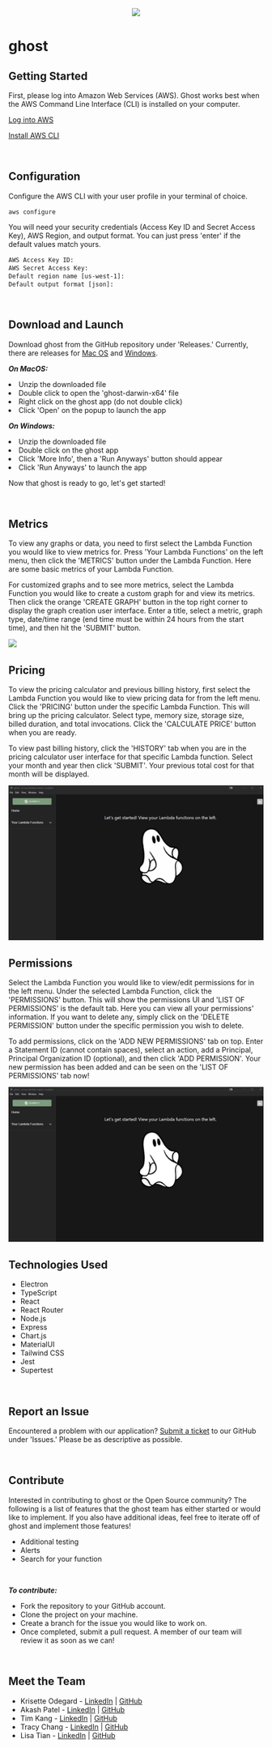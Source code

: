 <p align='center'><img src='https://i.postimg.cc/gcKrtv1H/ghost.png'></p>

# ghost

## Getting Started
First, please log into Amazon Web Services (AWS). Ghost works best when the AWS Command Line Interface (CLI) is installed on your computer.


[Log into AWS](https://signin.aws.amazon.com/signin?redirect_uri=https%3A%2F%2Fconsole.aws.amazon.com%2Fconsole%2Fhome%3FhashArgs%3D%2523%26isauthcode%3Dtrue%26state%3DhashArgsFromTB_us-west-2_3def78f93219f346&client_id=arn%3Aaws%3Asignin%3A%3A%3Aconsole%2Fcanvas&forceMobileApp=0&code_challenge=8I-LvSUOJq5oXg_UEBENvX3DmGuddz2I9ScmMDvYY64&code_challenge_method=SHA-256)

[Install AWS CLI](https://docs.aws.amazon.com/cli/latest/userguide/getting-started-install.html)

<br />

## Configuration
Configure the AWS CLI with your user profile in your terminal of choice.


```
aws configure
```
You will need your security credentials (Access Key ID and Secret Access Key), AWS Region, and output format. You can just press 'enter' if the default values match yours.

```
AWS Access Key ID:
AWS Secret Access Key:
Default region name [us-west-1]:
Default output format [json]:
```
<br />

## Download and Launch
Download ghost from the GitHub repository under 'Releases.' Currently, there are releases for [Mac OS](https://www.google.com/) and [Windows](https://www.google.com/).

<i><b>On MacOS:</b></i>
                <li>Unzip the downloaded file</li>
                <li>Double click to open the 'ghost-darwin-x64' file</li>
                <li>Right click on the ghost app (do not double click)</li>
                <li>Click 'Open' on the popup to launch the app</li>

<i><b>On Windows:</b></i>
                <li>Unzip the downloaded file</li>
                <li>Double click on the ghost app</li>
                <li>Click 'More Info', then a 'Run Anyways' button should appear</li>
                <li>Click 'Run Anyways' to launch the app</li>

Now that ghost is ready to go, let's get started!

<br />

## Metrics
To view any graphs or data, you need to first select the Lambda Function you would like to view metrics for. Press 'Your Lambda Functions' on the left menu, then click the 'METRICS' button under the Lambda Function. Here are some basic metrics of your Lambda Function.  

For customized graphs and to see more metrics, select the Lambda Function you would like to create a custom graph for and view its metrics. Then click the orange 'CREATE GRAPH' button in the top right corner to display the graph creation user interface. Enter a title, select a metric, graph type, date/time range (end time must be within 24 hours from the start time), and then hit the 'SUBMIT' button.

<img src="src/images/metrics.gif" />

<br />

## Pricing
To view the pricing calculator and previous billing history, first select the Lambda Function you would like to view pricing data for from the left menu. Click the 'PRICING' button under the specific Lambda Function. This will bring up the pricing calculator. Select type, memory size, storage size, billed duration, and total invocations. Click the 'CALCULATE PRICE' button when you are ready.

To view past billing history, click the 'HISTORY' tab when you are in the pricing calculator user interface for that specific Lambda function. Select your month and year then click 'SUBMIT'. Your previous total cost for that month will be displayed.

<img src="src/images/pricing.gif" />

<br />

## Permissions
Select the Lambda Function you would like to view/edit permissions for in the left menu. Under the selected Lambda Function, click the 'PERMISSIONS' button. This will show the permissions UI and 'LIST OF PERMISSIONS' is the default tab. Here you can view all your permissions' information. If you want to delete any, simply click on the 'DELETE PERMISSION' button under the specific permission you wish to delete.

To add permissions, click on the 'ADD NEW PERMISSIONS' tab on top. Enter a Statement ID (cannot contain spaces), select an action, add a Principal, Principal Organization ID (optional), and then click 'ADD PERMISSION'. Your new permission has been added and can be seen on the 'LIST OF PERMISSIONS' tab now!

<img src="src/images/permissions.gif" />

<br />

## Technologies Used
* Electron
* TypeScript
* React
* React Router
* Node.js
* Express
* Chart.js
* MaterialUI
* Tailwind CSS
* Jest
* Supertest

<br />

## Report an Issue
Encountered a problem with our application? [Submit a ticket](https://github.com/oslabs-beta/ghost/issues) to our GitHub under 'Issues.' Please be as descriptive as possible.

<br />

## Contribute
Interested in contributing to ghost or the Open Source community? The following is a list of features that the ghost team has either started or would like to implement. If you also have additional ideas, feel free to iterate off of ghost and implement those features!

* Additional testing
* Alerts
* Search for your function

<br />

<i><b>To contribute:</b></i>
* Fork the repository to your GitHub account.
* Clone the project on your machine.
* Create a branch for the issue you would like to work on.
* Once completed, submit a pull request. A member of our team will review it as soon as we can!

<br />

## Meet the Team
* Krisette Odegard - [LinkedIn](https://www.linkedin.com/in/krisette) | [GitHub](https://github.com/krisette)
* Akash Patel - [LinkedIn](https://www.linkedin.com/in/akashpatel1198/) | [GitHub](https://github.com/akashpatel1198)
* Tim Kang - [LinkedIn](https://www.linkedin.com/in/tkkang/) | [GitHub](https://github.com/tkang611)
* Tracy Chang - [LinkedIn](https://www.linkedin.com/in/tracycchang/) | [GitHub](https://github.com/tracycchang)
* Lisa Tian - [LinkedIn](https://www.linkedin.com/in/lisatian-/) | [GitHub](https://github.com/lisatiann)

